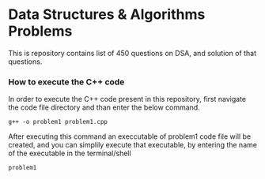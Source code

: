 # Data Structures & Algorithms Problems

This is repository contains list of 450 questions on DSA, and solution of that questions.

### How to execute the C++ code
In order to execute the C++ code present in this repository, first navigate the code file directory and than enter the below command.
```shell
g++ -o problem1 problem1.cpp
```
After executing this command an execcutable of problem1 code file will be created, and you can simplily execute that executable, by entering the name of the executable in the terminal/shell 
```shell
problem1
```